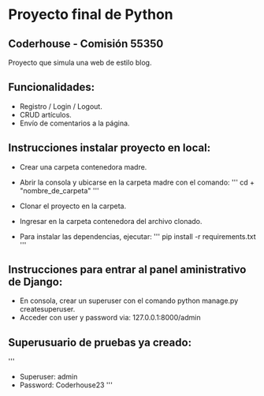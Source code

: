 # Proyecto final de Python

## Coderhouse - Comisión 55350
Proyecto que simula una web de estilo blog.
## Funcionalidades:
+ Registro / Login / Logout.
+ CRUD artículos.
+ Envío de comentarios a la página.

## Instrucciones instalar proyecto en local:
+ Crear una carpeta contenedora madre.
+ Abrir la consola y ubicarse en la carpeta madre con el comando:
'''
cd + "nombre_de_carpeta"
'''
+ Clonar el proyecto en la carpeta.
+ Ingresar en la carpeta contenedora del archivo clonado.

+ Para instalar las dependencias, ejecutar:
'''
pip install -r requirements.txt
'''
## Instrucciones para entrar al panel aministrativo de Django:
+ En consola, crear un superuser con el comando python manage.py createsuperuser.
+ Acceder con user y password via: 127.0.0.1:8000/admin

## Superusuario de pruebas ya creado:
'''
+ Superuser: admin
+ Password: Coderhouse23
'''
